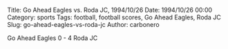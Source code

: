 Title: Go Ahead Eagles vs. Roda JC, 1994/10/26
Date: 1994/10/26 00:00
Category: sports
Tags: football, football scores, Go Ahead Eagles, Roda JC
Slug: go-ahead-eagles-vs-roda-jc
Author: carbonero


Go Ahead Eagles 0 - 4 Roda JC
